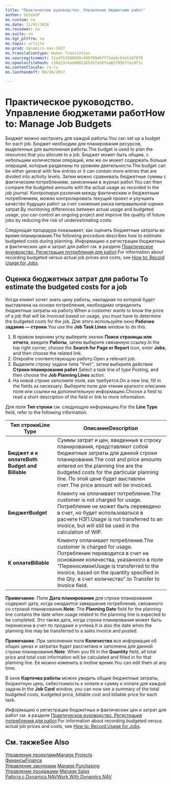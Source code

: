 ```yaml
---
title: "Практическое руководство. Управление бюджетами работ"
author: SorenGP
ms.custom: na
ms.date: 11/01/2016
ms.reviewer: na
ms.suite: na
ms.tgt_pltfrm: na
ms.topic: article
ms-prod: dynamics-nav-2017
ms.translationtype: Human Translation
ms.sourcegitcommit: 51adfb3588099c496f0946ff71da5c6fe518f070
ms.openlocfilehash: c28e23c4ae0082265357a567ea82795b77ac8f1c
ms.contentlocale: ru-ru
ms.lasthandoff: 06/26/2017

---
```


# <a name="how-to-manage-job-budgets"></a><span data-ttu-id="26e61-102">Практическое руководство. Управление бюджетами работ</span><span class="sxs-lookup"><span data-stu-id="26e61-102">How to: Manage Job Budgets</span></span>
<span data-ttu-id="26e61-103">Бюджет можно настроить для каждой работы.</span><span class="sxs-lookup"><span data-stu-id="26e61-103">You can set up a budget for each job.</span></span> <span data-ttu-id="26e61-104">Бюджет необходим для планирования ресурсов, выделенных для выполнения работы.</span><span class="sxs-lookup"><span data-stu-id="26e61-104">The budget is used to plan the resources that you allocate to a job.</span></span> <span data-ttu-id="26e61-105">Бюджет может быть общим, с небольшим количеством операций, или же он может содержать больше операций, которые разделены по уровням деятельности.</span><span class="sxs-lookup"><span data-stu-id="26e61-105">The budget can be either general with few entries or it can contain more entries that are divided into activity levels.</span></span> <span data-ttu-id="26e61-106">Затем можно сравнивать бюджетные суммы с фактическим потреблением, занесенным в журнал работ.</span><span class="sxs-lookup"><span data-stu-id="26e61-106">You can then compare the budgeted amounts with the actual usage as recorded in the job journal.</span></span> <span data-ttu-id="26e61-107">Контролируя различия между фактическим и бюджетным потреблением, можно контролировать текущий проект и улучшить качество будущих работ за счет снижения риска неправильной оценки затрат.</span><span class="sxs-lookup"><span data-stu-id="26e61-107">By monitoring differences between actual usage and budgeted usage, you can control an ongoing project and improve the quality of future jobs by reducing the risk of underestimating costs.</span></span>

<span data-ttu-id="26e61-108">Следующая процедура показывает, как оценить бюджетные затраты во время планирования.</span><span class="sxs-lookup"><span data-stu-id="26e61-108">The following procedure describes how to estimate budgeted costs during planning.</span></span> <span data-ttu-id="26e61-109">Информацию о регистрации бюджетных и фактических цен и затрат для работ см. в разделе [Практическое руководство. Регистрация потребления для работ](projects-how-record-job-usage.md).</span><span class="sxs-lookup"><span data-stu-id="26e61-109">For information about recording budgeted versus actual job prices and costs, see [How to: Record Usage for Jobs](projects-how-record-job-usage.md).</span></span>  

## <span data-ttu-id="26e61-110"><a name="JobBudgetCosts"></a> Оценка бюджетных затрат для работы</span><span class="sxs-lookup"><span data-stu-id="26e61-110"><a name="JobBudgetCosts"></a> To estimate the budgeted costs for a job</span></span>  
<span data-ttu-id="26e61-111">Когда клиент хочет знать цену работы, накладная по которой будет выставлена на основе потребления, необходимо определить бюджетные затраты на работу.</span><span class="sxs-lookup"><span data-stu-id="26e61-111">When a customer wants to know the price of a job that will be invoiced based on usage, you must have to determine the budgeted costs for the job.</span></span> <span data-ttu-id="26e61-112">Для этого используйте окно **Рабочее задание — строки**.</span><span class="sxs-lookup"><span data-stu-id="26e61-112">You use the **Job Task Lines** window to do this.</span></span>

1. <span data-ttu-id="26e61-113">В правом верхнем углу выберите значок **Поиск страницы или отчета**, введите **Работы**, затем выберите связанную ссылку.</span><span class="sxs-lookup"><span data-stu-id="26e61-113">In the top right corner, choose the **Search for Page or Report** icon, enter **Jobs**, and then choose the related link.</span></span>  
2. <span data-ttu-id="26e61-114">Откройте соответствующую работу.</span><span class="sxs-lookup"><span data-stu-id="26e61-114">Open a relevant job.</span></span>
3. <span data-ttu-id="26e61-115">Выделите строку задачи типа "Учет", затем выберите действие **Строки планирования работ**.</span><span class="sxs-lookup"><span data-stu-id="26e61-115">Select a task line of type Posting, and then choose the **Job Planning Lines** action.</span></span>
4. <span data-ttu-id="26e61-116">На новой строке заполните поля, как требуется.</span><span class="sxs-lookup"><span data-stu-id="26e61-116">On a new line, fill in the fields as necessary.</span></span> <span data-ttu-id="26e61-117">Выберите поле для чтения краткого описания поля или ссылки на дополнительную информацию.</span><span class="sxs-lookup"><span data-stu-id="26e61-117">Choose a field to read a short description of the field or link to more information.</span></span>   

<span data-ttu-id="26e61-118">Для поля **Тип строки** см. следующую информацию.</span><span class="sxs-lookup"><span data-stu-id="26e61-118">For the **Line Type** field, refer to the following information.</span></span>  

|<span data-ttu-id="26e61-119">Тип строки</span><span class="sxs-lookup"><span data-stu-id="26e61-119">Line Type</span></span> |<span data-ttu-id="26e61-120">Описание</span><span class="sxs-lookup"><span data-stu-id="26e61-120">Description</span></span> |
|----------|------------|
|<span data-ttu-id="26e61-121">**Бюджет и к оплате**</span><span class="sxs-lookup"><span data-stu-id="26e61-121">**Both Budget and Billable**</span></span>|<span data-ttu-id="26e61-122">Суммы затрат и цен, введенные в строку планирования, представляют собой бюджетные затраты для данной строки планирования.</span><span class="sxs-lookup"><span data-stu-id="26e61-122">The cost and price amounts entered on the planning line are the budgeted costs for the particular planning line.</span></span> <span data-ttu-id="26e61-123">По этой цене будет выставлен счет.</span><span class="sxs-lookup"><span data-stu-id="26e61-123">The price amount will be invoiced.</span></span>|
|<span data-ttu-id="26e61-124">**Бюджет**</span><span class="sxs-lookup"><span data-stu-id="26e61-124">**Budget**</span></span>|<span data-ttu-id="26e61-125">Клиенту не оплачивает потребление.</span><span class="sxs-lookup"><span data-stu-id="26e61-125">The customer is not charged for usage.</span></span> <span data-ttu-id="26e61-126">Потребление не может быть переведено в счет, но будет использоваться в расчете НЗП.</span><span class="sxs-lookup"><span data-stu-id="26e61-126">Usage is not transferred to an invoice, but will still be used in the calculation of WIP.</span></span>|
|<span data-ttu-id="26e61-127">**К оплате**</span><span class="sxs-lookup"><span data-stu-id="26e61-127">**Billable**</span></span>|<span data-ttu-id="26e61-128">Клиенту оплачивает потребление.</span><span class="sxs-lookup"><span data-stu-id="26e61-128">The customer is charged for usage.</span></span> <span data-ttu-id="26e61-129">Потребление переводится в счет на основании количества, указанного в поле "Переносимое</span><span class="sxs-lookup"><span data-stu-id="26e61-129">Usage is transferred to the invoice, based on the quantity specified in the Qty.</span></span> <span data-ttu-id="26e61-130">в счет количество".</span><span class="sxs-lookup"><span data-stu-id="26e61-130">to Transfer to Invoice field.</span></span>|

<span data-ttu-id="26e61-131">**Примечание**. Поле **Дата планирования** для строки планирования содержит дата, когда ожидается завершение потребления, связанного со строкой планирования.</span><span class="sxs-lookup"><span data-stu-id="26e61-131">**Note**: The **Planning Date** field for the planning line contains the date when usage related to the planning line is expected to be completed.</span></span> <span data-ttu-id="26e61-132">Это также дата, когда строка планирования может быть перенесена в счет по продаже и учтена.</span><span class="sxs-lookup"><span data-stu-id="26e61-132">It is also the date when the planning line may be transferred to a sales invoice and posted.</span></span>  

<span data-ttu-id="26e61-133">**Примечание**. При заполнении поля **Количество** вся информация об общих ценах и затратах будет рассчитана и заполнена для данной строки планирования.</span><span class="sxs-lookup"><span data-stu-id="26e61-133">**Note**: When you fill in the **Quantity** field, all total price and total cost information will be calculated and filled in for that planning line.</span></span> <span data-ttu-id="26e61-134">Ее можно изменить в любое время.</span><span class="sxs-lookup"><span data-stu-id="26e61-134">You can edit them at any time.</span></span>

<span data-ttu-id="26e61-135">В окне **Карточка работы** можно увидеть общие бюджетные затраты, бюджетную цену, себестоимость к оплате и сумму к оплате для каждой задачи.</span><span class="sxs-lookup"><span data-stu-id="26e61-135">In the **Job Card** window, you can now see a summary of the total budgeted costs, budgeted price, billable cost and billable price for each task.</span></span>

<span data-ttu-id="26e61-136">Информацию о регистрации бюджетных и фактических цен и затрат для работ см. в разделе [Практическое руководство. Регистрация потребления для работ](projects-how-record-job-usage.md).</span><span class="sxs-lookup"><span data-stu-id="26e61-136">For information about recording budgeted versus actual job prices and costs, see [How to: Record Usage for Jobs](projects-how-record-job-usage.md).</span></span>

## <a name="see-also"></a><span data-ttu-id="26e61-137">См. также</span><span class="sxs-lookup"><span data-stu-id="26e61-137">See Also</span></span>
[<span data-ttu-id="26e61-138">Управление проектами</span><span class="sxs-lookup"><span data-stu-id="26e61-138">Manage Projects</span></span>](projects-manage-projects.md)  
[<span data-ttu-id="26e61-139">Финансы</span><span class="sxs-lookup"><span data-stu-id="26e61-139">Finance</span></span>](finance-setup.md)  
<span data-ttu-id="26e61-140">[Управление закупками](purchasing-manage-purchasing.md)       </span><span class="sxs-lookup"><span data-stu-id="26e61-140">[Manage Purchasing](purchasing-manage-purchasing.md)       </span></span>  
<span data-ttu-id="26e61-141">[Управление продажами](sales-manage-sales.md)    </span><span class="sxs-lookup"><span data-stu-id="26e61-141">[Manage Sales](sales-manage-sales.md)    </span></span>  
[<span data-ttu-id="26e61-142">Работа с Dynamics NAV</span><span class="sxs-lookup"><span data-stu-id="26e61-142">Work With Dynamics NAV</span></span>](ui-work-product.md)  

